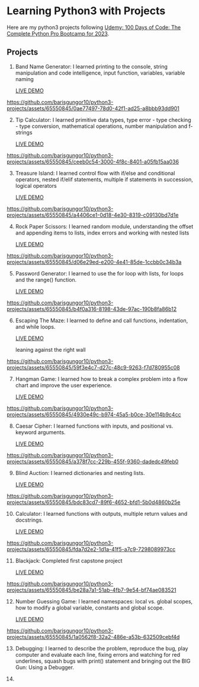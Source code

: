 # Learning Python3 with Projects
Here are my python3 projects following [Udemy: 100 Days of Code: The Complete Python Pro Bootcamp for 2023](https://pages.github.com/](https://www.udemy.com/course/100-days-of-code/)).

## Projects

1. Band Name Generator: I learned printing to the console, string manipulation and code intelligence, input function, variables, variable naming  

    [LIVE DEMO](https://replit.com/@BarisGungor/band-name-generator-start)

https://github.com/barisgungor10/python3-projects/assets/65550845/0ae77497-78d0-42f1-ad25-a8bbb93dd901

2. Tip Calculator: I learned primitive data types, type error - type checking - type conversion, mathematical operations, number manipulation and f-strings

    [LIVE DEMO](https://replit.com/@BarisGungor/tip-calculator-start)

https://github.com/barisgungor10/python3-projects/assets/65550845/ceeb0c54-3000-4f8c-8401-a05fb15aa036

3. Treasure Island: I learned control flow with if/else and conditional operators, nested if/elif statements, multiple if statements in succession, logical operators

    [LIVE DEMO](https://replit.com/@BarisGungor/treasure-island-start)

https://github.com/barisgungor10/python3-projects/assets/65550845/a4406ce1-0d18-4e30-8319-c09130bd7d1e

4. Rock Paper Scissors: I learned random module, understanding the offset and appending items to lists, index errors and working with nested lists

    [LIVE DEMO](https://replit.com/@BarisGungor/rock-paper-scissors-start)

https://github.com/barisgungor10/python3-projects/assets/65550845/d06e29ed-e200-4e41-85de-1ccbb0c34b3a

5. Password Generator: I learned to use the for loop with lists, for loops and the range() function.

    [LIVE DEMO](https://replit.com/@BarisGungor/password-generator-start)
   
https://github.com/barisgungor10/python3-projects/assets/65550845/b4f0a316-8198-43de-97ac-190b8fa86b12

6. Escaping The Maze: I learned to define and call functions, indentation, and while loops.

    [LIVE DEMO](https://reeborg.ca/reeborg.html?lang=en&mode=python&menu=worlds%2Fmenus%2Freeborg_intro_en.json&name=Maze&url=worlds%2Ftutorial_en%2Fmaze1.json)

    leaning against the right wall

https://github.com/barisgungor10/python3-projects/assets/65550845/59f3e4c7-d27c-48c9-9263-f7d780955c08

7. Hangman Game: I learned how to break a complex problem into a flow chart and improve the user experience.

    [LIVE DEMO](https://replit.com/@BarisGungor/Day-7-Hangman-5-Start)

https://github.com/barisgungor10/python3-projects/assets/65550845/4930e49c-b974-45a5-b0ce-30e114b9c4cc

8. Caesar Cipher: I learned functions with inputs, and positional vs. keyword arguments.

   [LIVE DEMO](https://replit.com/@BarisGungor/caesar-cipher-start)

https://github.com/barisgungor10/python3-projects/assets/65550845/a378f7cc-229b-455f-9360-dadedc49feb0

9. Blind Auction: I learned dictionaries and nesting lists.

   [LIVE DEMO](https://replit.com/@BarisGungor/blind-auction-start)

https://github.com/barisgungor10/python3-projects/assets/65550845/bdc83cd7-89f6-4652-bfd1-5b0d4860b25e

10. Calculator: I learned functions with outputs, multiple return values and docstrings.

    [LIVE DEMO](https://replit.com/@BarisGungor/calculator-final)

https://github.com/barisgungor10/python3-projects/assets/65550845/fda7d2e2-1d1a-41f5-a7c9-7298089973cc

11. Blackjack: Completed first capstone project

    [LIVE DEMO](https://replit.com/@BarisGungor/blackjack-start-1)

https://github.com/barisgungor10/python3-projects/assets/65550845/be28a7a1-51ab-4fb7-9e54-bf74ae083521

12. Number Guessing Game: I learned namespaces: local vs. global scopes, how to modify a global variable, constants and global scope.

    [LIVE DEMO](https://replit.com/@BarisGungor/guess-the-number-start)

https://github.com/barisgungor10/python3-projects/assets/65550845/1a0562f8-32a2-486e-a53b-632509cebf4d

13. Debugging: I learned to describe the problem, reproduce the bug, play computer and evaluate each line, fixing errors and watching for red underlines, squash bugs with print() statement and bringing out the BIG Gun: Using a Debugger. 

14.
